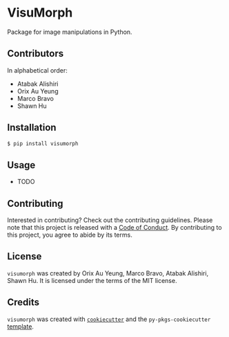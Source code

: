 # VisuMorph

Package for image manipulations in Python.

## Contributors
In alphabetical order:

- Atabak Alishiri
- Orix Au Yeung
- Marco Bravo
- Shawn Hu

## Installation

```bash
$ pip install visumorph
```

## Usage

- TODO

## Contributing

Interested in contributing? Check out the contributing guidelines. Please note that this project is released with a [Code of Conduct](CONDUCT.md). By contributing to this project, you agree to abide by its terms.

## License

`visumorph` was created by Orix Au Yeung, Marco Bravo, Atabak Alishiri, Shawn Hu. It is licensed under the terms of the MIT license.

## Credits

`visumorph` was created with [`cookiecutter`](https://cookiecutter.readthedocs.io/en/latest/) and the `py-pkgs-cookiecutter` [template](https://github.com/py-pkgs/py-pkgs-cookiecutter).
